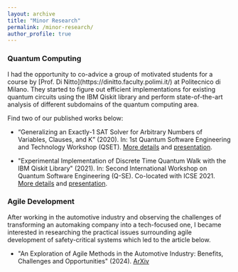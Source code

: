 ```yaml
---
layout: archive
title: "Minor Research"
permalink: /minor-research/
author_profile: true
---
```



<h3>Quantum Computing</h3>
I had the opportunity to co-advice a group of motivated students for a course by [Prof. Di Nitto](https://dinitto.faculty.polimi.it/) at Politecnico di Milano. They started to figure out efficient implementations for existing quantum circuits using the IBM Qiskit library and perform state-of-the-art analysis of different subdomains of the quantum computing area.

Find two of our published works below:

* “Generalizing an Exactly-1 SAT Solver for Arbitrary Numbers of Variables, Clauses, and K” (2020). In: 1st Quantum Software Engineering and Technology Workshop (QSET). [More details](https://github.com/Megapiro/Quantum-Computing) and [presentation](https://www.youtube.com/watch?v=B1xtlKiuA0k).

* "Experimental Implementation of Discrete Time Quantum Walk with the IBM Qiskit Library" (2021). In: Second International Workshop on Quantum Software Engineering (Q-SE). Co-located with ICSE 2021. [More details](https://github.com/Askarpour/sw2_quantum_research/tree/master/Olivieri) and [presentation](https://www.youtube.com/watch?v=vHR96aF-HkM).

<h3>Agile Development</h3>
After working in the automotive industry and observing the challenges of transforming an automaking company into a tech-focused one, I became interested in researching the practical issues surrounding agile development of safety-critical systems which led to the article below.

* "An Exploration of Agile Methods in the Automotive Industry: Benefits, Challenges and Opportunities" (2024). [ArXiv](https://arxiv.org/abs/2409.12676)

<script async src="https://www.googletagmanager.com/gtag/js?id=G-22E0C3YSYV"></script> <script> window.dataLayer = window.dataLayer || []; function gtag(){dataLayer.push(arguments);} gtag('js', new Date()); gtag('config', 'G-22E0C3YSYV'); </script>
